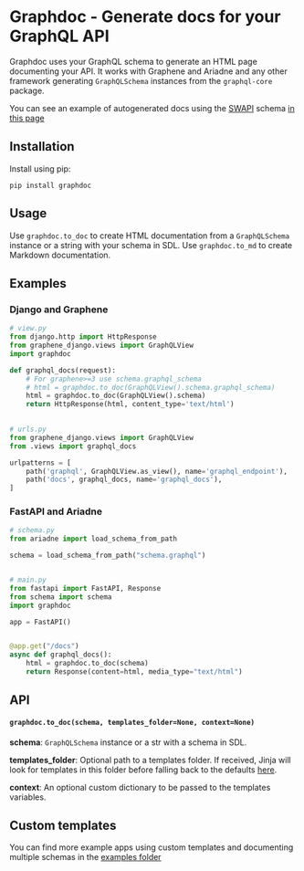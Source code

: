 # Graphdoc - Generate docs for your GraphQL API

Graphdoc uses your GraphQL schema to generate an HTML page documenting your API.
It works with Graphene and Ariadne and any other framework generating `GraphQLSchema`
instances from the `graphql-core` package.

You can see an example of autogenerated docs using the [SWAPI](https://swapi.dev/)
schema [in this page](https://wallee94.github.io/graphdoc/)

## Installation

Install using pip:

    pip install graphdoc

## Usage

Use `graphdoc.to_doc` to create HTML documentation 
from a `GraphQLSchema` instance or a string with your schema in SDL.
Use `graphdoc.to_md` to create Markdown documentation.

## Examples

### Django and Graphene

```python
# view.py
from django.http import HttpResponse
from graphene_django.views import GraphQLView
import graphdoc

def graphql_docs(request):
    # For graphene>=3 use schema.graphql_schema
    # html = graphdoc.to_doc(GraphQLView().schema.graphql_schema)
    html = graphdoc.to_doc(GraphQLView().schema)
    return HttpResponse(html, content_type='text/html')
    

# urls.py
from graphene_django.views import GraphQLView
from .views import graphql_docs

urlpatterns = [
    path('graphql', GraphQLView.as_view(), name='graphql_endpoint'),
    path('docs', graphql_docs, name='graphql_docs'),
]
```

### FastAPI and Ariadne

```python
# schema.py
from ariadne import load_schema_from_path

schema = load_schema_from_path("schema.graphql")


# main.py
from fastapi import FastAPI, Response
from schema import schema
import graphdoc

app = FastAPI()


@app.get("/docs")
async def graphql_docs():
    html = graphdoc.to_doc(schema)
    return Response(content=html, media_type="text/html")
```

## API

#### `graphdoc.to_doc(schema, templates_folder=None, context=None)`

**schema**: `GraphQLSchema` instance or a str with a schema in SDL.

**templates_folder**: Optional path to a templates folder. If received,
Jinja will look for templates in this folder before falling back to the defaults
[here](https://github.com/wallee94/graphdoc/tree/main/graphdoc/templates).

**context**: An optional custom dictionary to be passed to the templates variables.

## Custom templates

You can find more example apps using custom templates and documenting multiple schemas 
in the [examples folder](https://github.com/wallee94/graphdoc/tree/main/examples)